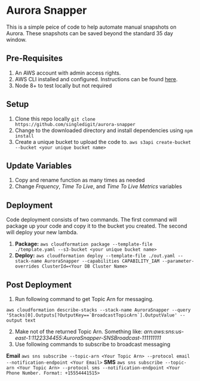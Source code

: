 # Aurora Snapper

This is a simple peice of code to help automate manual snapshots on Aurora. These snapshots can be saved beyond the standard 35 day window.

## Pre-Requisites
1. An AWS account with admin access rights.
2. AWS CLI installed and configured. Instructions can be found [here](https://docs.aws.amazon.com/cli/latest/userguide/installing.html).
3. Node 8+ to test locally but not required

## Setup
1. Clone this repo locally `git clone https://github.com/singledigit/aurora-snapper`
2. Change to the downloaded directory and install dependencies using `npm install`
3. Create a unique bucket to upload the code to. `aws s3api create-bucket --bucket <your unique bucket name>`

## Update Variables
1. Copy and rename function as many times as needed
2. Change *Frquency*, *Time To Live*, and *Time To Live Metrics* variables

## Deployment
Code deployment consists of two commands. The first command will package up your code and copy it to the bucket you created. The second will deploy your new lambda.

1. **Package:** `aws cloudformation package --template-file ./template.yaml --s3-bucket <your unique bucket name>`
2. **Deploy:** `aws cloudformation deploy --template-file ./out.yaml --stack-name AuroraSnapper --capabilities CAPABILITY_IAM --parameter-overrides ClusterId=<Your DB Cluster Name>`

## Post Deployment
1. Run following command to get Topic Arn for messaging. 
```
aws cloudformation describe-stacks --stack-name AuroraSnapper --query 'Stacks[0].Outputs[?OutputKey==`BroadcastTopicArn`].OutputValue' --output text
```
2. Make not of the returned Topic Arn. Something like: *arn:aws:sns:us-east-1:1122334455:AuroraSnapper-SNSBroadcast-111111111*
3. Use following commands to subscribe to broadcast messaging

**Email** `aws sns subscribe --topic-arn <Your Topic Arn> --protocol email --notification-endpoint <Your Email>`
**SMS** `aws sns subscribe --topic-arn <Your Topic Arn> --protocol sms --notification-endpoint <Your Phone Number. Format: +15554441515>`